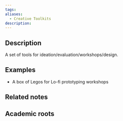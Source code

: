 ```yaml
---
tags: 
aliases:
  - Creative Toolkits
description:
---
```


## Description
A set of tools for ideation/evaluation/workshops/design. 

## Examples 
- A box of Legos for Lo-fi prototyping workshops

## Related notes 


## Academic roots
